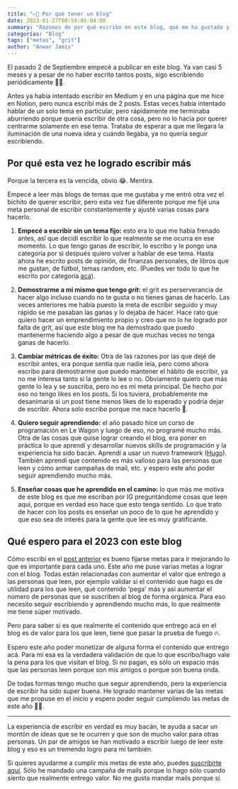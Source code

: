 ```yaml
---
title: "✍🏼 Por qué tener un blog"
date: 2023-01-27T00:54:03-04:00
summary: "Razones de por qué escribo en este blog, qué me ha gustado y qué espero para este año."
categorías: "Blog"
tags: ["metas", "grit"]
author: "Anwar Jamis"
---
```

El pasado 2 de Septiembre empecé a publicar en este blog. Ya van casi 5 meses y a pesar de no haber escrito tantos posts, sigo escribiendo periódicamente 💪🏼.

Antes ya había intentado escribir en Medium y en una página que me hice en Notion, pero nunca escribí más de 2 posts. Estas veces había intentado hablar de un solo tema en particular, pero rápidamente me terminaba aburriendo porque quería escribir de otra cosa, pero no lo hacía por querer centrarme solamente en ese tema. Trataba de esperar a que me llegara la iluminación de una nueva idea y cuándo llegaba, ya no quería seguir escribiendo.

## Por qué esta vez he logrado escribir más

Porque la tercera es la vencida, obvio 😂. Mentira.

Empecé a leer más blogs de temas que me gustaba y me entró otra vez el bichito de querer escribir, pero esta vez fue diferente porque me fijé una meta personal de escribir constantemente y ajusté varias cosas para hacerlo.

1. **Empecé a escribir sin un tema fijo:** esto era lo que me había frenado antes, así que decidí escribir lo que realmente se me ocurra en ese momento. Lo que tengo ganas de escribir, lo escribo y le pongo una categoría por si después quiero volver a hablar de ese tema. Hasta ahora he escrito posts de opinión, de finanzas personales, de libros que me gustan, de fútbol, temas random, etc. (Puedes ver todo lo que he escrito por categoría [acá](/categor%C3%ADas)).

2. **Demostrarme a mi mismo que tengo *grit*:** el grit es perserverancia de hacer algo incluso cuando no te gusta o no tienes ganas de hacerlo. Las veces anteriores me había puesto la meta de escribir seguido y muy rápido se me pasaban las ganas y lo dejaba de hacer. Hace rato que quiero hacer un emprendimiento propio y creo que no lo he logrado por falta de grit, así que este blog me ha demostrado que puedo mantenerme haciendo algo a pesar de que muchas veces no tenga ganas de hacerlo.

3. **Cambiar métricas de éxito:** Otra de las razones por las que dejé de escribir antes, era porque sentía que nadie leía, pero como ahora escribo para demostrarme que puedo mantener el hábito de escribir, ya no me interesa tanto si la gente lo lee o no. Obviamente quiero que más gente lo lea y se suscriba, pero no es mi meta principal. De hecho por eso no tengo likes en los posts. Si los tuviera, probablemente me desanimaría si un post tiene menos likes de lo esperado y podría dejar de escribir. Ahora solo escribo porque me nace hacerlo 🤍.

4. **Quiero seguir aprendiendo:** el año pasado hice un curso de programación en Le Wagon y luego de eso, no programé mucho más. Otra de las cosas que quise lograr creando el blog, era poner en práctica lo que aprendí y desarrollar nuevos skills de programación y la experiencia ha sido bacán. Aprendí a usar un nuevo framework ([Hugo](https://gohugo.io)). También aprendí que contenido es más valioso para las personas que leen y cómo armar campañas de mail, etc. y espero este año poder seguir aprendiendo mucho más.

5. **Enseñar cosas que he aprendido en el camino:** lo que más me motiva de este blog es que me escriban por IG preguntándome cosas que leen aquí, porque en verdad eso hace que esto tenga sentido. Lo que trato de hacer con los posts es enseñar un poco de lo que he aprendido y que eso sea de interés para la gente que lee es muy gratificante.

## Qué espero para el 2023 con este blog

Cómo escribí en el [post anterior](/posts/goals) es bueno fijarse metas para ir mejorando lo que es importante para cada uno. Este año me puse varias metas a lograr con el blog. Todas están relacionadas con aumentar el valor que entrego a las personas que leen, por ejemplo validar si el contenido que hago es de utilidad para los que leen, qué contenido 'pega' más y así aumentar el número de personas que se suscriben al blog de forma orgánica. Para eso necesito seguir escribiendo y aprendiendo mucho más, lo que realmente me tiene súper motivado.

Pero para saber si es que realmente el contenido que entrego acá en el blog es de valor para los que leen, tiene que pasar la prueba de fuego 🔥.

Espero este año poder monetizar de alguna forma el contenido que entrego acá. Para mí esa es la verdadera validación de que lo que escribo/hago vale la pena para los que visitan el blog. Si no pagan, es sólo un espacio más que las personas leen porque son mis amigos o porque son buena onda.

De todas formas tengo mucho que seguir aprendiendo, pero la experiencia de escribir ha sido super buena. He logrado mantener varias de las metas que me propuse en el inicio y espero poder seguir cumpliendo las metas de este año 🤞🏼.

---
La experiencia de escribir en verdad es muy bacán, te ayuda a sacar un montón de ideas que se te ocurren y que son de mucho valor para otras personas. Un par de amigos se han motivado a escribir luego de leer este blog y eso es un tremendo logro para mí también.

Si quieres ayudarme a cumplir mis metas de este año, puedes [suscribirte aquí](/subscription). Sólo he mandado una campaña de mails porque lo hago sólo cuando siento que realmente entrego valor. No me gusta mandar mails porque sí.
